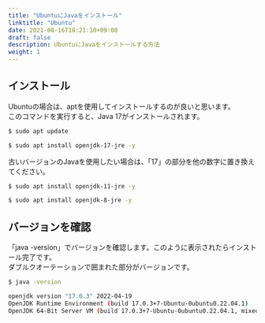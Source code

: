 ```yaml
---
title: "UbuntuにJavaをインストール"
linktitle: "Ubuntu"
date: 2021-08-16T18:21:10+09:00
draft: false
description: UbuntuにJavaをインストールする方法
weight: 1
---
```


## インストール

Ubuntuの場合は、aptを使用してインストールするのが良いと思います。  
このコマンドを実行すると、Java 17がインストールされます。
```bash
$ sudo apt update

$ sudo apt install openjdk-17-jre -y
```

古いバージョンのJavaを使用したい場合は、「17」の部分を他の数字に置き換えてください。
```bash
$ sudo apt install openjdk-11-jre -y
```
```bash
$ sudo apt install openjdk-8-jre -y
```
## バージョンを確認
「java -version」でバージョンを確認します。このように表示されたらインストール完了です。  
ダブルクオーテーションで囲まれた部分がバージョンです。
```bash
$ java -version

openjdk version "17.0.3" 2022-04-19
OpenJDK Runtime Environment (build 17.0.3+7-Ubuntu-0ubuntu0.22.04.1)
OpenJDK 64-Bit Server VM (build 17.0.3+7-Ubuntu-0ubuntu0.22.04.1, mixed mode, sharing)
```